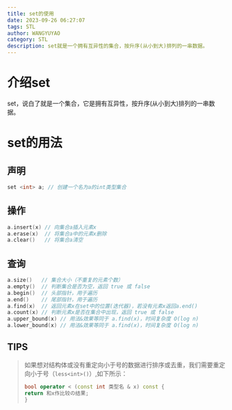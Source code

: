 ```yaml
---
title: set的使用
date: 2023-09-26 06:27:07
tags: STL
author: WANGYUYAO
category: STL
description: set就是一个拥有互异性的集合，按升序(从小到大)排列的一串数据。
---
```


# 介绍set

set，说白了就是一个集合，它是拥有互异性，按升序(从小到大)排列的一串数据。

# set的用法

## 声明
```cpp
set <int> a; // 创建一个名为a的int类型集合
```
## 操作
```cpp
a.insert(x) // 向集合a插入元素x
a.erase(x)  // 将集合a中的元素x删除
a.clear()   // 将集合a清空
```
## 查询
```cpp
a.size()   // 集合大小（不重复的元素个数）
a.empty()  // 判断集合是否为空，返回 true 或 false
a.begin()  // 头部指针，用于遍历
a.end()    // 尾部指针，用于遍历
a.find(x)  // 返回元素x在set中的位置(迭代器)，若没有元素x返回a.end()
a.count(x) // 判断元素x是否在集合中出现，返回 true 或 false
a.upper_bound(x) // 用法&效果等同于 a.find(x)，时间复杂度 O(log n)
a.lower_bound(x) // 用法&效果等同于 a.find(x)，时间复杂度 O(log n)
```
## TIPS 
> 如果想对结构体或没有重定向小于号的数据进行排序或去重，我们需要重定向小于号（`less<int>()`）,如下所示：
> ```cpp
> bool operator < (const int 类型名 & x) const {
> return 和x作比较の结果;
> }
> ```
